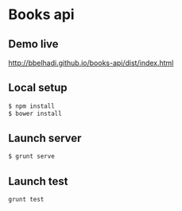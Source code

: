 # Books api

## Demo live
http://bbelhadi.github.io/books-api/dist/index.html

## Local setup
```bash
$ npm install
$ bower install
```

## Launch server
```bash
$ grunt serve
```

## Launch test
```bash
grunt test
```
